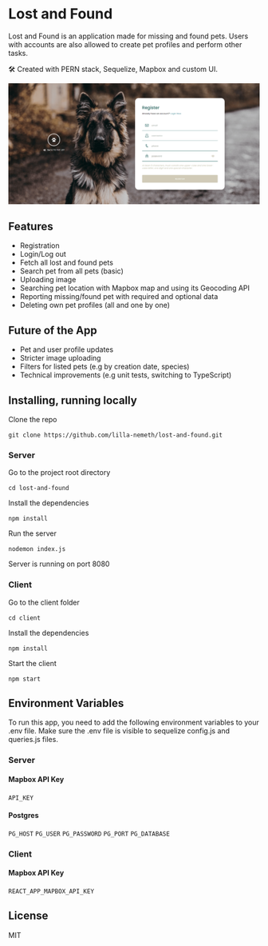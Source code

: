# Lost and Found

Lost and Found is an application made for missing and found pets. Users with accounts are also allowed to create pet profiles and perform other tasks.

🛠 Created with PERN stack, Sequelize, Mapbox and custom UI.

![Registration](https://raw.githubusercontent.com/lilla-nemeth/lost-and-found/main/client/src/assets/images/screenshots/app_screenshot_00.png)

## Features

- Registration
- Login/Log out
- Fetch all lost and found pets
- Search pet from all pets (basic)
- Uploading image
- Searching pet location with Mapbox map and using its Geocoding API
- Reporting missing/found pet with required and optional data
- Deleting own pet profiles (all and one by one)

## Future of the App

- Pet and user profile updates
- Stricter image uploading
- Filters for listed pets (e.g by creation date, species)
- Technical improvements (e.g unit tests, switching to TypeScript)

## Installing, running locally

Clone the repo

```
git clone https://github.com/lilla-nemeth/lost-and-found.git
```

### Server

Go to the project root directory

```
cd lost-and-found
```

Install the dependencies

```
npm install
```

Run the server

```
nodemon index.js
```

Server is running on port 8080

### Client

Go to the client folder

```
cd client
```

Install the dependencies

```
npm install
```

Start the client

```
npm start
```

## Environment Variables

To run this app, you need to add the following environment variables to your .env file. Make sure the .env file is visible to sequelize config.js and queries.js files.

### Server

#### Mapbox API Key

`API_KEY`

#### Postgres

`PG_HOST`
`PG_USER`
`PG_PASSWORD`
`PG_PORT`
`PG_DATABASE`

### Client

#### Mapbox API Key

`REACT_APP_MAPBOX_API_KEY`

## License

MIT
